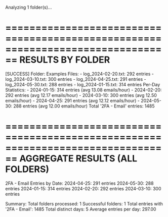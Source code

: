 Analyzing 1 folder(s)...

================================================================================
RESULTS BY FOLDER
================================================================================

[SUCCESS] Folder: Examples
  Files:
    - log_2024-02-20.txt: 292 entries
    - log_2024-03-10.txt: 300 entries
    - log_2024-04-25.txt: 291 entries
    - log_2024-05-30.txt: 288 entries
    - log_2024-01-15.txt: 314 entries
  Per-Day Statistics:
    - 2024-01-15: 314 entries (avg 13.08 emails/hour)
    - 2024-02-20: 292 entries (avg 12.17 emails/hour)
    - 2024-03-10: 300 entries (avg 12.50 emails/hour)
    - 2024-04-25: 291 entries (avg 12.12 emails/hour)
    - 2024-05-30: 288 entries (avg 12.00 emails/hour)
  Total '2FA - Email' entries: 1485

================================================================================
AGGREGATE RESULTS (ALL FOLDERS)
================================================================================

2FA - Email Entries by Date:
  2024-04-25: 291 entries
  2024-05-30: 288 entries
  2024-01-15: 314 entries
  2024-02-20: 292 entries
  2024-03-10: 300 entries

Summary:
  Total folders processed: 1
  Successful folders: 1
  Total entries with '2FA - Email': 1485
  Total distinct days: 5
  Average entries per day: 297.00
